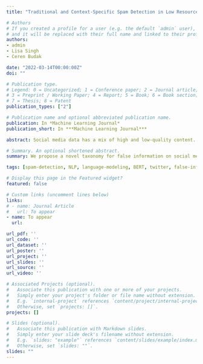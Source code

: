 ```yaml
---
title: "Traditional and Context-Specific Spam Detection in Low Resource Settings"

# Authors
# If you created a profile for a user (e.g. the default `admin` user), write the username (folder name) here 
# and it will be replaced with their full name and linked to their profile.
authors:
- admin
- Lisa Singh
- Ceren Budak

date: "2022-03-14T00:00:00Z"
doi: ""

# Publication type.
# Legend: 0 = Uncategorized; 1 = Conference paper; 2 = Journal article;
# 3 = Preprint / Working Paper; 4 = Report; 5 = Book; 6 = Book section;
# 7 = Thesis; 8 = Patent
publication_types: ["2"]

# Publication name and optional abbreviated publication name.
publication: In *Machine Learning Journal*
publication_short: In ***Machine Learning Journal***

abstract: Social media data has a mix of high and low-quality content. One form of commonly studied low-quality content is spam. Most studies assume that spam is context-neutral. We show on different Twitter data sets that context-specific spam exists and is identifiable. We then compare multiple traditional machine learning models and a neural network model that uses a pre-trained BERT language model to capture contextual features for identifying spam, both traditional and context-specific, using only content-based features. The neural network model outperforms the traditional models with an F1 score of 0.91. Because spam training data sets are notoriously imbalanced, we also investigate the impact of this imbalance and show that simple Bag-of-Words models are best with extreme imbalance, but a neural model that fine- tunes using language models from other domains significantly improves the F1 score, but not to the levels of domain-specific neural models. This suggests that the strategy employed may vary depending upon the level of imbalance in the data set, the amount of data available in a low resource setting, and the prevalence of context-specific spam vs. traditional spam. Finally, we make our data sets available for use by the research community.

# Summary. An optional shortened abstract.
summary: We propose a novel taxonomy for false information on social media and a new concept of context-specific spam. We release both data and models.

tags: [spam-detection, NLP, language-modeling, BERT, twitter, false-information]

# Display this page in the Featured widget?
featured: false

# Custom links (uncomment lines below)
links:
# - name: Journal Article
#   url: To appear
- name: To appear
  url: 

url_pdf: ''
url_code: ''
url_dataset: ''
url_poster: ''
url_project: ''
url_slides: ''
url_source: ''
url_video: ''

# Associated Projects (optional).
#   Associate this publication with one or more of your projects.
#   Simply enter your project's folder or file name without extension.
#   E.g. `internal-project` references `content/project/internal-project/index.md`.
#   Otherwise, set `projects: []`.
projects: []

# Slides (optional).
#   Associate this publication with Markdown slides.
#   Simply enter your slide deck's filename without extension.
#   E.g. `slides: "example"` references `content/slides/example/index.md`.
#   Otherwise, set `slides: ""`.
slides: ""
---
```


